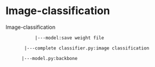 # Image-classification

Image-classification

	           |---model:save weight file

		   |---complete classifier.py:image classification

    	  |---model.py:backbone
